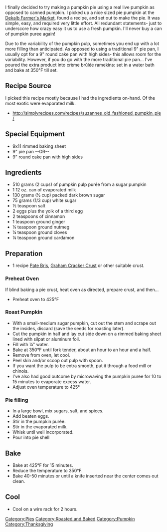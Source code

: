 I finally decided to try making a pumpkin pie using a real live pumpkin
as opposed to canned pumpkin. I picked up a nice sized pie pumpkin at
the [Dekalb Farmer's Market](http://www.dekalbfarmersmarket.com/), found
a recipe, and set out to make the pie. It was simple, easy, and required
very little effort. All redundant statements- just to underscore how
crazy easy it us to use a fresh pumpkin. I'll never buy a can of pumpkin
puree again!

Due to the variability of the pumpkin pulp, sometimes you end up with a
lot more filling than anticipated. As opposed to using a traditional 9"
pie pan, I usually opt for a 9" round cake pan with high sides- this
allows room for the variability. However, if you do go with the more
traditional pie pan... I've poured the extra product into crème brûlée
ramekins: set in a water bath and bake at 350°F till set.

## Recipe Source

I picked this recipe mostly because I had the ingredients on-hand. Of
the most exotic were evaporated milk.

-   <http://simplyrecipes.com/recipes/suzannes_old_fashioned_pumpkin_pie/>

## Special Equipment

-   9x11 rimmed baking sheet
-   9" pie pan --OR--
-   9" round cake pan with high sides

## Ingredients

-   510 grams (2 cups) of pumpkin pulp purée from a sugar pumpkin
-   1 12 oz. can of evaporated milk
-   130 grams (½ cup) packed dark brown sugar
-   75 grams (1/3 cup) white sugar
-   ½ teaspoon salt
-   2 eggs plus the yolk of a third egg
-   2 teaspoons of cinnamon
-   1 teaspoon ground ginger
-   ¼ teaspoon ground nutmeg
-   ¼ teaspoon ground cloves
-   ¼ teaspoon ground cardamon

## Preparation

-   1 recipe [Pate Bris](Pate_Bris "wikilink"), [Graham Cracker
    Crust](Graham_Cracker_Crust "wikilink") or other suitable crust.

### Preheat Oven

If blind baking a pie crust, heat oven as directed, prepare crust, and
then...

-   Preheat oven to 425°F

### Roast Pumpkin

-   With a small-medium sugar pumpkin, cut out the stem and scrape out
    the insides, discard (save the seeds for roasting later).
-   Cut the pumpkin in half and lay cut side down on a rimmed baking
    sheet lined with silpat or aluminum foil.
-   Fill with ¼" water.
-   Bake at 350°F until fork tender, about an hour to an hour and a
    half.
-   Remove from oven, let cool.
-   Peel skin and/or scoop out pulp with spoon.
-   If you want the pulp to be extra smooth, put it through a food mill
    or chinois.
-   I've also had good outcome by microwaving the pumpkin puree for 10
    to 15 minutes to evaporate excess water.
-   Adjust oven temperature to 425°

### Pie filling

-   In a large bowl, mix sugars, salt, and spices.
-   Add beaten eggs.
-   Stir in the pumpkin purée.
-   Stir in the evaporated milk.
-   Whisk until well incorporated.
-   Pour into pie shell

## Bake

-   Bake at 425°F for 15 minutes.
-   Reduce the temperature to 350°F.
-   Bake 40-50 minutes or until a knife inserted near the center comes
    out clean.

## Cool

-   Cool on a wire rack for 2 hours.

[Category:Pies](Category:Pies "wikilink") [Category:Roasted and
Baked](Category:Roasted_and_Baked "wikilink")
[Category:Pumpkin](Category:Pumpkin "wikilink")
[Category:Thanksgiving](Category:Thanksgiving "wikilink")